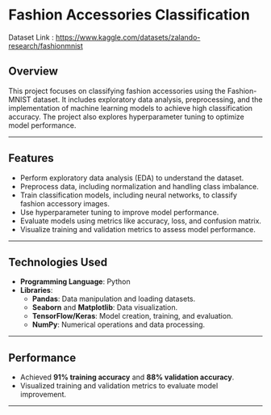 # Fashion Accessories Classification

Dataset Link : https://www.kaggle.com/datasets/zalando-research/fashionmnist

## **Overview**
This project focuses on classifying fashion accessories using the Fashion-MNIST dataset. It includes exploratory data analysis, preprocessing, and the implementation of machine learning models to achieve high classification accuracy. The project also explores hyperparameter tuning to optimize model performance.

---

## **Features**
- Perform exploratory data analysis (EDA) to understand the dataset.
- Preprocess data, including normalization and handling class imbalance.
- Train classification models, including neural networks, to classify fashion accessory images.
- Use hyperparameter tuning to improve model performance.
- Evaluate models using metrics like accuracy, loss, and confusion matrix.
- Visualize training and validation metrics to assess model performance.

---

## **Technologies Used**
- **Programming Language**: Python
- **Libraries**:
  - **Pandas**: Data manipulation and loading datasets.
  - **Seaborn** and **Matplotlib**: Data visualization.
  - **TensorFlow/Keras**: Model creation, training, and evaluation.
  - **NumPy**: Numerical operations and data processing.

---

## **Performance**
- Achieved **91% training accuracy** and **88% validation accuracy**.
- Visualized training and validation metrics to evaluate model improvement.

---

